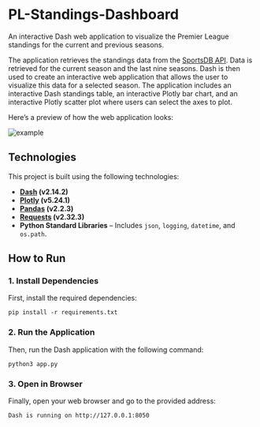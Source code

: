 # PL-Standings-Dashboard
An interactive Dash web application to visualize the Premier League standings for the current and previous seasons.

The application retrieves the standings data from the [SportsDB API](https://www.thesportsdb.com/free_sports_api). Data is retrieved for the current season and the last nine seasons. Dash is then used to create an interactive web application that allows the user to visualize this data for a selected season. The application includes an interactive Dash standings table, an interactive Plotly bar chart, and an interactive Plotly scatter plot where users can select the axes to plot.

Here’s a preview of how the web application looks:

![example](https://github.com/user-attachments/assets/797809d1-69db-450f-9c25-2d433cedbdca)

## Technologies

This project is built using the following technologies:  

- **[Dash](https://dash.plotly.com/) (v2.14.2)**
- **[Plotly](https://plotly.com/python/) (v5.24.1)** 
- **[Pandas](https://pandas.pydata.org/) (v2.2.3)** 
- **[Requests](https://docs.python-requests.org/en/latest/) (v2.32.3)**  
- **Python Standard Libraries** – Includes `json`, `logging`, `datetime`, and `os.path`.  

## How to Run

### 1. Install Dependencies

First, install the required dependencies:
```
pip install -r requirements.txt
```

### 2. Run the Application

Then, run the Dash application with the following command:
```
python3 app.py
```

### 3. Open in Browser

Finally, open your web browser and go to the provided address:
```
Dash is running on http://127.0.0.1:8050
```
